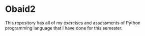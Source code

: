 # Obaid2
This repository has  all of my exercises and assessments of Python programming language that I have done for this semester.
